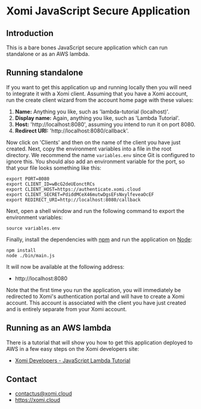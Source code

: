# Xomi JavaScript Secure Application

## Introduction

This is a bare bones JavaScript secure application which can run standalone or as an AWS lambda.

## Running standalone

If you want to get this application up and running locally then you will need to integrate it with a Xomi client. Assuming that you have a Xomi account, run the create client wizard from the account home page with these values:

1. **Name:** Anything you like, such as 'lambda-tutorial (localhost)'.
2. **Display name:** Again, anything you like, such as 'Lambda Tutorial'.
3. **Host:** 'http://localhost:8080', assuming you intend to run it on port 8080.
4. **Redirect URI:** 'http://localhost:8080/callback'.

Now click on 'Clients' and then on the name of the client you have just created. Next, copy the environment variables into a file in the root directory. We recommend the name `variables.env` since Git is configured to ignore this. You should also add an environment variable for the port, so that your file looks something like this:

```
export PORT=8080
export CLIENT_ID=wBcG2deUEonctRCs
export CLIENT_HOST=https://authenticate.xomi.cloud
export CLIENT_SECRET=PdiddMCeX46mutwDgsEFsNxylfeveaOcEF
export REDIRECT_URI=http://localhost:8080/callback
```
Next, open a shell window and run the following command to export the environment variables:

```
source variables.env
```
Finally, install the dependencies with [npm](https://www.npmjs.com/) and run the application on [Node](https://nodejs.org/en/):

```
npm install
node ./bin/main.js
```
It will now be available at the following address:

* http://localhost:8080

Note that the first time you run the application, you will immediately be redirected to Xomi's authentication portal and will have to create a Xomi account. This account is associated with the client you have just created and is entirely separate from your Xomi account.

## Running as an AWS lambda

There is a tutorial that will show you how to get this application deployed to AWS in a few easy steps on the Xomi developers site:

* [Xomi Developers - JavaScript Lambda Tutorial](https://developers.xomi.cloud/tutorial/javascript-lambda)

## Contact

* contactus@xomi.cloud
* https://xomi.cloud
